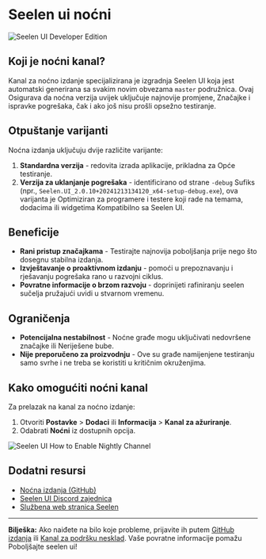 # Seelen ui noćni

![Seelen UI Developer Edition](https://github.com/user-attachments/assets/76634b49-7b09-4ef2-9643-e93542309f5d)

## Koji je noćni kanal?

Kanal za noćno izdanje specijalizirana je izgradnja Seelen UI koja jest
automatski generirana sa svakim novim obvezama `master` podružnica. Ovaj
Osigurava da noćna verzija uvijek uključuje najnovije promjene, Značajke i
ispravke pogrešaka, čak i ako još nisu prošli opsežno testiranje.

## Otpuštanje varijanti

Noćna izdanja uključuju dvije različite varijante:

1. **Standardna verzija** - redovita izrada aplikacije, prikladna za Opće
   testiranje.
2. **Verzija za uklanjanje pogrešaka** - identificirano od strane `-debug`
   Sufiks (npr., `Seelen.UI_2.0.10+20241213134120_x64-setup-debug.exe`), ova
   varijanta je Optimiziran za programere i testere koji rade na temama,
   dodacima ili widgetima Kompatibilno sa Seelen UI.

## Beneficije

- **Rani pristup značajkama** - Testirajte najnovija poboljšanja prije nego što
  dosegnu stabilna izdanja.
- **Izvještavanje o proaktivnom izdanju** - pomoći u prepoznavanju i rješavanju
  pogrešaka rano u razvojni ciklus.
- **Povratne informacije o brzom razvoju** - doprinijeti rafiniranju seelen
  sučelja pružajući uvidi u stvarnom vremenu.

## Ograničenja

- **Potencijalna nestabilnost** - Noćne građe mogu uključivati ​​nedovršene
  značajke ili Neriješene bube.
- **Nije preporučeno za proizvodnju** - Ove su građe namijenjene testiranju samo
  svrhe i ne treba se koristiti u kritičnim okruženjima.

## Kako omogućiti noćni kanal

Za prelazak na kanal za noćno izdanje:

1. Otvoriti **Postavke** > **Dodaci** ili **Informacija** > **Kanal za
   ažuriranje**.
2. Odabrati **Noćni** iz dostupnih opcija.

![Seelen UI How to Enable Nightly Channel](https://github.com/user-attachments/assets/ae88aeac-98cc-4424-a9e7-fb59740b694e)

## Dodatni resursi

- [Noćna izdanja (GitHub)](https://github.com/eythaann/Seelen-UI/releases/tag/nightly)
- [Seelen UI Discord zajednica](https://discord.gg/ABfASx5ZAJ)
- [Službena web stranica Seelen](https://seelen.io)

---

**Bilješka:** Ako naiđete na bilo koje probleme, prijavite ih putem
[GitHub izdanja](https://github.com/eythaann/Seelen-UI/issues) ili
[Kanal za podršku nesklad](https://discord.gg/ABfASx5ZAJ). Vaše povratne
informacije pomažu Poboljšajte seelen ui!
